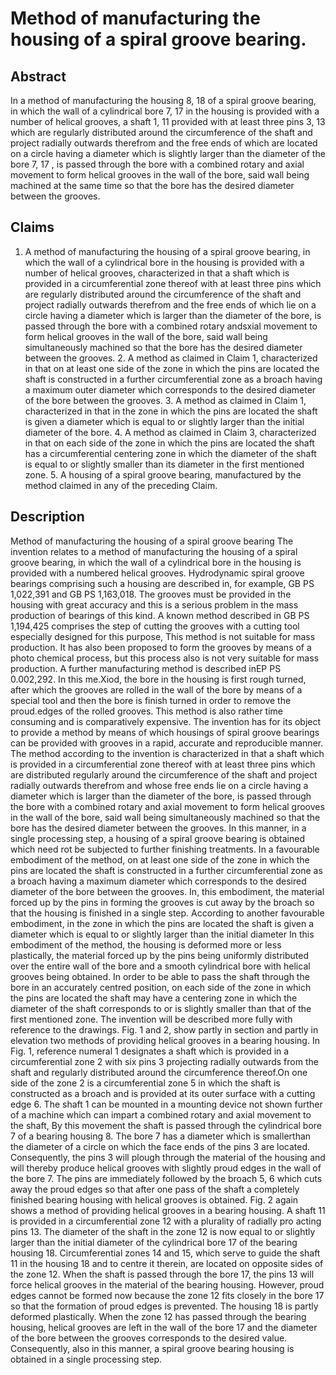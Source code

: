 # Method of manufacturing the housing of a spiral groove bearing.

## Abstract
In a method of manufacturing the housing 8, 18 of a spiral groove bearing, in which the wall of a cylindrical bore 7, 17 in the housing is provided with a number of helical grooves, a shaft 1, 11 provided with at least three pins 3, 13 which are regularly distributed around the circumference of the shaft and project radially outwards therefrom and the free ends of which are located on a circle having a diameter which is slightly larger than the diameter of the bore 7, 17 , is passed through the bore with a combined rotary and axial movement to form helical grooves in the wall of the bore, said wall being machined at the same time so that the bore has the desired diameter between the grooves.

## Claims
1. A method of manufacturing the housing of a spiral groove bearing, in which the wall of a cylindrical bore in the housing is provided with a number of helical grooves, characterized in that a shaft which is provided in a circumferential zone thereof with at least three pins which are regularly distributed around the circumference of the shaft and project radially outwards therefrom and the free ends of which lie on a circle having a diameter which is larger than the diameter of the bore, is passed through the bore with a combined rotary andsxial movement to form helical grooves in the wall of the bore, said wall being simultaneously machined so that the bore has the desired diameter between the grooves. 2. A method as claimed in Claim 1, characterized in that on at least one side of the zone in which the pins are located the shaft is constructed in a further circumferential zone as a broach having a maximum outer diameter which corresponds to the desired diameter of the bore between the grooves. 3. A method as claimed in Claim 1, characterized in that in the zone in which the pins are located the shaft is given a diameter which is equal to or slightly larger than the initial diameter of the bore. 4. A method as claimed in Claim 3, characterized in that on each side of the zone in which the pins are located the shaft has a circumferential centering zone in which the diameter of the shaft is equal to or slightly smaller than its diameter in the first mentioned zone. 5. A housing of a spiral groove bearing, manufactured by the method claimed in any of the preceding Claim.

## Description
Method of manufacturing the housing of a spiral groove bearing The invention relates to a method of manufacturing the housing of a spiral groove bearing, in which the wall of a cylindrical bore in the housing is provided with a numbered helical grooves. Hydrodynamic spiral groove bearings comprising such a housing are described in, for example, GB PS 1,022,391 and GB PS 1,163,018. The grooves must be provided in the housing with great accuracy and this is a serious problem in the mass production of bearings of this kind. A known method described in GB PS 1,194,425 comprises the step of cutting the grooves with a cutting tool especially designed for this purpose, This method is not suitable for mass production. It has also been proposed to form the grooves by means of a photo chemical process, but this process also is not very suitable for mass production. A further manufacturing method is described inEP PS 0.002,292. In this me.Xiod, the bore in the housing is first rough turned, after which the grooves are rolled in the wall of the bore by means of a special tool and then the bore is finish turned in order to remove the proud.edges of the rolled grooves. This method is also rather time consuming and is comparatively expensive. The invention has for its object to provide a method by means of which housings of spiral groove bearings can be provided with grooves in a rapid, accurate and reproducible manner. The method according to the invention is characterized in that a shaft which is provided in a circumferential zone thereof with at least three pins which are distributed regularly around the circumference of the shaft and project radially outwards therefrom and whose free ends lie on a circle having a diameter which is larger than the diameter of the bore, is passed through the bore with a combined rotary and axial movement to form helical grooves in the wall of the bore, said wall being simultaneously machined so that the bore has the desired diameter between the grooves. In this manner, in a single processing step, a housing of a spiral groove bearing is obtained which need rot be subjected to further finishing treatments. In a favourable embodiment of the method, on at least one side of the zone in which the pins are located the shaft is constructed in a further circumferential zone as a broach having a maximum diameter which corresponds to the desired diameter of the bore between the grooves. In, this embodiment, the material forced up by the pins in forming the grooves is cut away by the broach so that the housing is finished in a single step. According to another favourable embodiment, in the zone in which the pins are located the shaft is given a diameter which is equal to or slightly larger than the initial diameter In this embodiment of the method, the housing is deformed more or less plastically, the material forced up by the pins being uniformly distributed over the entire wall of the bore and a smooth cylindrical bore with helical grooves being obtained. In order to be able to pass the shaft through the bore in an accurately centred position, on each side of the zone in which the pins are located the shaft may have a centering zone in which the diameter of the shaft corresponds to or is slightly smaller than that of the first mentioned zone. The invention will be described more fully with reference to the drawings. Fig. 1 and 2, show partly in section and partly in elevation two methods of providing helical grooves in a bearing housing. In Fig. 1, reference numeral 1 designates a shaft which is provided in a circumferential zone 2 with six pins 3 projecting radially outwards from the shaft and regularly distributed around the circumference thereof.On one side of the zone 2 is a circumferential zone 5 in which the shaft is constructed as a broach and is provided at its outer surface with a cutting edge 6. The shaft 1 can be mounted in a mounting device not shown further of a machine which can impart a combined rotary and axial movement to the shaft, By this movement the shaft is passed through the cylindrical bore 7 of a bearing housing 8. The bore 7 has a diameter which is smallerthan the diameter of a circle on which the face ends of the pins 3 are located. Consequently, the pins 3 will plough through the material of the housing and will thereby produce helical grooves with slightly proud edges in the wall of the bore 7. The pins are immediately followed by the broach 5, 6 which cuts away the proud edges so that after one pass of the shaft a completely finished bearing housing with helical grooves is obtained. Fig. 2 again shows a method of providing helical grooves in a bearing housing. A shaft 11 is provided in a circumferential zone 12 with a plurality of radially pro acting pins 13. The diameter of the shaft in the zone 12 is now equal to or slightly larger than the initial diameter of the cylindrical bore 17 of the bearing housing 18. Circumferential zones 14 and 15, which serve to guide the shaft 11 in the housing 18 and to centre it therein, are located on opposite sides of the zone 12. When the shaft is passed through the bore 17, the pins 13 will force helical grooves in the material of the bearing housing. However, proud edges cannot be formed now because the zone 12 fits closely in the bore 17 so that the formation of proud edges is prevented. The housing 18 is partly deformed plastically. When the zone 12 has passed through the bearing housing, helical grooves are left in the wall of the bore 17 and the diameter of the bore between the grooves corresponds to the desired value. Consequently, also in this manner, a spiral groove bearing housing is obtained in a single processing step.